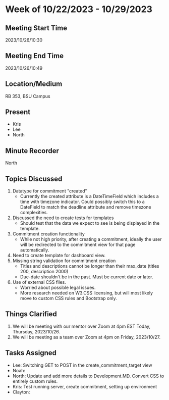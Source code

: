 # Week of 10/22/2023 - 10/29/2023

## Meeting Start Time

2023/10/26/10:30

## Meeting End Time

2023/10/26/10:49

## Location/Medium

RB 353, BSU Campus

## Present

- Kris
- Lee
- North

## Minute Recorder

North

## Topics Discussed

1. Datatype for commitment "created"
   - Currently the created attribute is a DateTimeField which includes a time with timezone indicator. Could possibly switch this to a DateField to match the deadline attribute and remove timezone complexities.
2. Discussed the need to create tests for templates
   - Should test that the data we expect to see is being displayed in the template.
3. Commitment creation functionality
   - While not high priority, after creating a commitment, ideally the user will be redirected to the commitment view for        that page automatically.
4. Need to create template for dashboard view.
5. Missing string validation for commitment creation
   - Titles and descriptions cannot be longer than their max_date (titles 200, description 2000)
   - Due-date shouldn't be in the past. Must be current date or later.
6. Use of external CSS files.
   - Worried about possible legal issues.
   - More research needed on W3.CSS licensing, but will most likely move to custom CSS rules and Bootstrap only.

## Things Clarified

1. We will be meeting with our mentor over Zoom at 4pm EST Today, Thursday, 2023/10/26.
2. We will be meeting as a team over Zoom at 4pm on Friday, 2023/10/27.

## Tasks Assigned
- Lee: Switching GET to POST in the create_commitment_target view
- Noah:
- North: Update and add more details to Development.MD. Convert CSS to entirely custom rules. 
- Kris: Test running server, create commitment, setting up environment
- Clayton:
